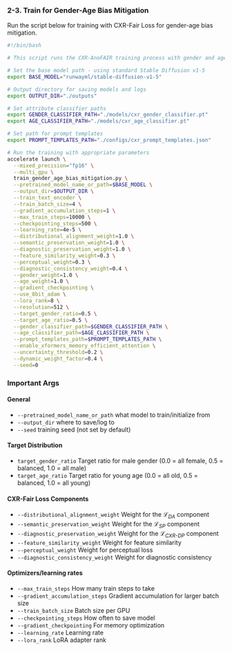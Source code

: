 ### 2-3. Train for Gender-Age Bias Mitigation

Run the script below for training with CXR-Fair Loss for gender-age bias mitigation. 

```bash
#!/bin/bash

# This script runs the CXR-AnoFAIR training process with gender and age distribution alignment

# Set the base model path - using standard Stable Diffusion v1-5
export BASE_MODEL="runwayml/stable-diffusion-v1-5"

# Output directory for saving models and logs
export OUTPUT_DIR="./outputs"

# Set attribute classifier paths
export GENDER_CLASSIFIER_PATH="./models/cxr_gender_classifier.pt"
export AGE_CLASSIFIER_PATH="./models/cxr_age_classifier.pt"

# Set path for prompt templates
export PROMPT_TEMPLATES_PATH="./configs/cxr_prompt_templates.json"

# Run the training with appropriate parameters
accelerate launch \
  --mixed_precision="fp16" \
  --multi_gpu \
  train_gender_age_bias_mitigation.py \
  --pretrained_model_name_or_path=$BASE_MODEL \
  --output_dir=$OUTPUT_DIR \
  --train_text_encoder \
  --train_batch_size=4 \
  --gradient_accumulation_steps=1 \
  --max_train_steps=10000 \
  --checkpointing_steps=500 \
  --learning_rate=4e-5 \
  --distributional_alignment_weight=1.0 \
  --semantic_preservation_weight=1.0 \
  --diagnostic_preservation_weight=1.0 \
  --feature_similarity_weight=0.3 \
  --perceptual_weight=0.3 \
  --diagnostic_consistency_weight=0.4 \
  --gender_weight=1.0 \
  --age_weight=1.0 \
  --gradient_checkpointing \
  --use_8bit_adam \
  --lora_rank=8 \
  --resolution=512 \
  --target_gender_ratio=0.5 \
  --target_age_ratio=0.5 \
  --gender_classifier_path=$GENDER_CLASSIFIER_PATH \
  --age_classifier_path=$AGE_CLASSIFIER_PATH \
  --prompt_templates_path=$PROMPT_TEMPLATES_PATH \
  --enable_xformers_memory_efficient_attention \
  --uncertainty_threshold=0.2 \
  --dynamic_weight_factor=0.4 \
  --seed=0
```

### Important Args

#### **General**

- `--pretrained_model_name_or_path` what model to train/initialize from
- `--output_dir` where to save/log to
- `--seed` training seed (not set by default)

#### **Target Distribution**

- `target_gender_ratio` Target ratio for male gender (0.0 = all female, 0.5 = balanced, 1.0 = all male)
- `target_age_ratio` Target ratio for young age (0.0 = all old, 0.5 = balanced, 1.0 = all young)

#### **CXR-Fair Loss Components**

- `--distributional_alignment_weight` Weight for the _ℒ<sub>DA</sub>_ component
- `--semantic_preservation_weight` Weight for the _ℒ<sub>SP</sub>_ component
- `--diagnostic_preservation_weight` Weight for the _ℒ<sub>CXR-DP</sub>_ component
- `--feature_similarity_weight` Weight for feature similarity
- `--perceptual_weight` Weight for perceptual loss
- `--diagnostic_consistency_weight` Weight for diagnostic consistency

#### **Optimizers/learning rates**

- `--max_train_steps` How many train steps to take
- `--gradient_accumulation_steps` Gradient accumulation for larger batch size
- `--train_batch_size` Batch size per GPU
- `--checkpointing_steps` How often to save model
- `--gradient_checkpointing` For memory optimization
- `--learning_rate` Learning rate
- `--lora_rank` LoRA adapter rank



